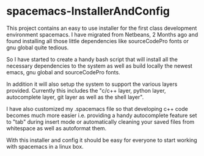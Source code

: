 # spacemacs-InstallerAndConfig

This project contains an easy to use installer for the first class development environment spacemacs. 
I have migrated from Netbeans, 2 Months ago and found installing all those little dependencies like sourceCodePro fonts or gnu global quite tedious.

So I have started to create a handy bash script that will install all the necessary dependencies to the system as well as build locally the newest 
emacs, gnu global and sourceCodePro fonts. 

In addition it will also setup the system to support the various layers provided. Currently this includes the "c/c++ layer, python layer, autocomplete layer, git layer as well as the shell layer".

I have also customized my .spacemacs file so that developing c++ code becomes much more easier i.e. providing a handy autocomplete feature set to "tab" during insert mode
or automatically cleaning your saved files from whitespace as well as autoformat them.

With this installer and config it should be easy for everyone to start working with spacemacs in a linux box.
